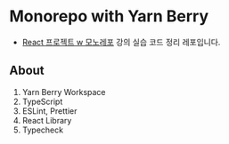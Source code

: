 # Monorepo with Yarn Berry

- [React 프로젝트 w 모노레포](https://www.wanted.co.kr/events/pre_challenge_fe_4) 강의 실습 코드 정리 레포입니다.

## About

1. Yarn Berry Workspace
2. TypeScript
3. ESLint, Prettier
4. React Library
5. Typecheck

